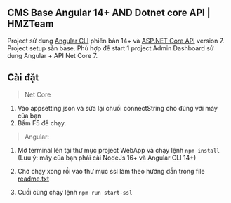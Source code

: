 ## CMS Base Angular 14+ AND Dotnet core API | HMZTeam 
Project sử dụng [Angular CLI](https://github.com/angular/angular-cli) phiên bản 14+
và [ASP.NET Core API](https://dotnet.microsoft.com/vi-VN/download/dotnet/7.0)  version 7.
Project setup sẵn base. Phù hợp để start 1 project Admin Dashboard sử dụng Angular + API Net Core 7.

## Cài đặt 
> Net Core
1. Vào appsetting.json và sửa lại chuổi connectString cho đúng với máy của bạn
2. Bấm F5 để chạy.
> Angular:
1. Mở terminal lên tại thư mục project WebApp và chạy lệnh 
`
npm install
`
(Lưu ý: máy của bạn phải cài NodeJs 16+ và Angular CLI 14+)

2. Chờ chạy xong rồi vào thư mục ssl làm theo hướng dẫn trong file [readme.txt](https://github.com/pyhteam/StoreCMS.WebApp/blob/main/ssl/readme.txt)
3. Cuối cùng chạy lệnh
`
npm run start-ssl
`



